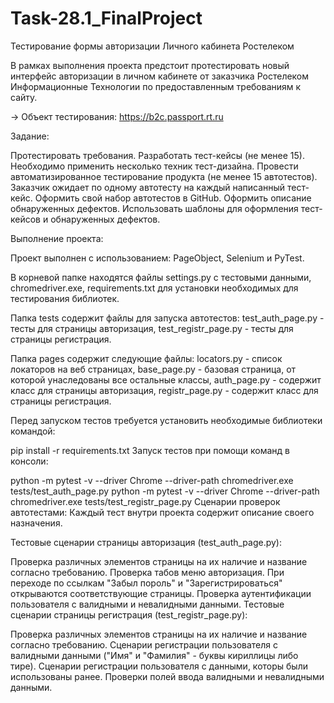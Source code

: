 # Task-28.1_FinalProject
Тестирование формы авторизации Личного кабинета Ростелеком

В рамках выполнения проекта предстоит протестировать новый интерфейс авторизации в личном кабинете от заказчика Ростелеком Информационные Технологии по предоставленным требованиям к сайту. 

→ Объект тестирования: https://b2c.passport.rt.ru


Задание:

Протестировать требования.
Разработать тест-кейсы (не менее 15). Необходимо применить несколько техник тест-дизайна.
Провести автоматизированное тестирование продукта (не менее 15 автотестов). 
Заказчик ожидает по одному автотесту на каждый написанный тест-кейс. Оформить свой набор автотестов в GitHub.
Оформить описание обнаруженных дефектов. Использовать шаблоны для оформления тест-кейсов и обнаруженных дефектов. 

Выполнение проекта:

Проект выполнен с использованием: PageObject, Selenium и PyTest.

В корневой папке находятся файлы settings.py с тестовыми данными, chromedriver.exe, requirements.txt для установки необходимых для тестирования библиотек.

Папка tests содержит файлы для запуска автотестов: test_auth_page.py - тесты для страницы авторизация, test_registr_page.py - тесты для страницы регистрация.

Папка pages содержит следующие файлы: locators.py - список локаторов на веб страницах, base_page.py - базовая страница, от которой унаследованы все остальные классы, auth_page.py - содержит класс для страницы авторизация, registr_page.py - содержит класс для страницы регистрация.

Перед запуском тестов требуется установить необходимые библиотеки командой:

pip install -r requirements.txt Запуск тестов при помощи команд в консоли:

python -m pytest -v --driver Chrome --driver-path chromedriver.exe tests/test_auth_page.py python -m pytest -v --driver Chrome --driver-path chromedriver.exe tests/test_registr_page.py Сценарии проверок автотестами: Каждый тест внутри проекта содержит описание своего назначения.

Тестовые сценарии страницы авторизация (test_auth_page.py):

Проверка различных элементов страницы на их наличие и название согласно требованию. Проверка табов меню авторизация. При переходе по ссылкам "Забыл пороль" и "Зарегистрироваться" открываются соответствующие страницы. Проверка аутентификации пользователя с валидными и невалидными данными. Тестовые сценарии страницы регистрация (test_registr_page.py):

Проверка различных элементов страницы на их наличие и название согласно требованию. Сценарии регистрации пользователя с валидными данными ("Имя" и "Фамилия" - буквы кириллицы либо тире). Сценарии регистрации пользователя с данными, которы были использованы ранее. Проверки полей ввода валидными и невалидными данными.
